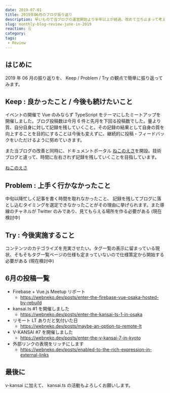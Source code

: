 ```yaml
---
date: 2019-07-01
title: 2019年06月のブログ振り返り
description: 早いもので当ブログの運営開始より半年以上が経過。改めて立ち止まって考えることも必要ですね。
slug: monthly-blog-review-june-in-2019
reaction: 🗒
category: 
tags: 
 - Review
---
```


## はじめに

2019 年 06 月の振り返りを、 Keep / Problem / Try の観点で簡単に振り返ってみます。

## Keep : 良かったこと / 今後も続けたいこと

イベントの開催で Vue のみならず TypeScript をテーマにしたミートアップを開催しました。ブログ投稿数は今月 6 件と先月を下回る投稿数でした。量より質、自分自身に対して記録を残していくこと。その記録の結果として自身の質を向上することを目的にすることは今後も変えずに、継続的に投稿・フィードバックをいただけるように努めていきます。

また当ブログの改善と同時に、ドキュメントポータル [ねこのえさ](https://nekohack.app/)を開設。技術ブログと違って、時間に左右されず記録を残していくことを目指しています。

<a class="link-preview" href="https://nekohack.app/">ねこのえさ</a>

## Problem : 上手く行かなかったこと

中旬以降忙しく記事を書く時間を取れなかったこと、 記録を残してブログに落とし込むタイミングを選定できなかったことがその理由に挙げられます。また導線のチャネルが Twitter のみであり、見てもらえる場所を作る必要がある (現在検討中)

## Try : 今後実施すること

コンテンツのカテゴライズを充実させたい。タグ一覧の表示に留まっている現状、そもそもタグ一覧ページの仕様も定まっていないので仕様策定から開始する必要がある (現在検討中)

## 6月の投稿一覧

- Firebase + Vue.js Meetup リポート
   - https://webneko.dev/posts/enter-the-firebase-vue-osaka-hosted-by-rebuild
- kansai.ts #1 を開催しました
   - https://webneko.dev/posts/enter-the-kansai-ts-1-in-osaka
- リモート LT ありだと気付いた日
   - https://webneko.dev/posts/maybe-an-option-to-remote-lt
- V-KANSAI #7 を開催しました
   - https://webneko.dev/posts/enter-the-v-kansai-7-in-kyoto
- 外部リンクの表現をリッチにします
   - https://webneko.dev/posts/enabled-to-the-rich-expression-in-external-links

## 最後に

v-kansai に加えて、 kansai.ts の活動もよろしくお願いします。

